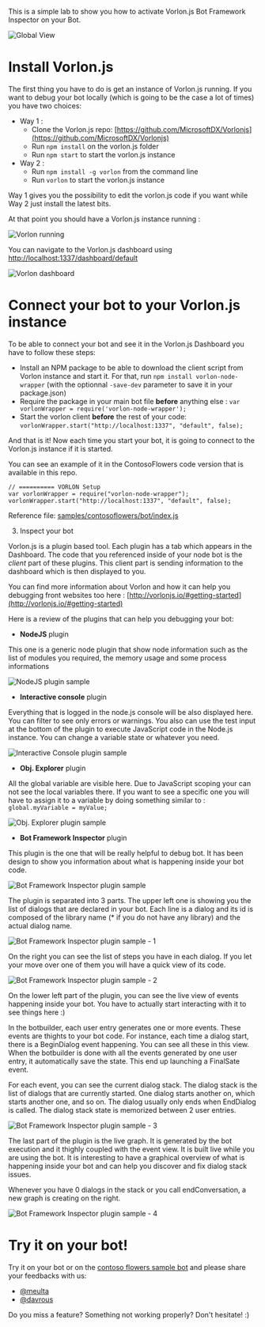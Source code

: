 This is a simple lab to show you how to activate Vorlon.js Bot Framework Inspector on your Bot.

![Global View](./img/globalview.JPG)

# Install Vorlon.js

The first thing you have to do is get an instance of Vorlon.js running.
If you want to debug your bot locally (which is going to be the case a lot of times) you have two choices:
- Way 1 :
    - Clone the Vorlon.js repo: [https://github.com/MicrosoftDX/Vorlonjs](https://github.com/MicrosoftDX/Vorlonjs) 
    - Run ```npm install``` on the vorlon.js folder
    - Run ```npm start``` to start the vorlon.js instance
- Way 2 :
    - Run ```npm install -g vorlon``` from the command line
    - Run ```vorlon``` to start the vorlon.js instance

Way 1 gives you the possibility to edit the vorlon.js code if you want while Way 2 just install the latest bits.

At that point you should have a Vorlon.js instance running :

![Vorlon running](./img/vorlon-running.JPG) 

You can navigate to the Vorlon.js dashboard using [http://localhost:1337/dashboard/default](http://localhost:1337/dashboard/default)

![Vorlon dashboard](./img/vorlon-dashboard.JPG)

# Connect your bot to your Vorlon.js instance

To be able to connect your bot and see it in the Vorlon.js Dashboard you have to follow these steps:
- Install an NPM package to be able to download the client script from Vorlon instance and start it. For that, run ```npm install vorlon-node-wrapper``` (with the optionnal ```-save-dev``` parameter to save it in your package.json)
- Require the package in your main bot file **before** anything else : ```var vorlonWrapper = require('vorlon-node-wrapper');```
- Start the vorlon client **before** the rest of your code: ```vorlonWrapper.start("http://localhost:1337", "default", false);```

And that is it! Now each time you start your bot, it is going to connect to the Vorlon.js instance if it is started.

You can see an example of it in the ContosoFlowers code version that is available in this repo.

```
// ========== VORLON Setup
var vorlonWrapper = require("vorlon-node-wrapper");
vorlonWrapper.start("http://localhost:1337", "default", false);
```

Reference file: [samples/contosoflowers/bot/index.js](./samples/contosoflowers/bot/index.js)

3. Inspect your bot

Vorlon.js is a plugin based tool. Each plugin has a tab which appears in the Dashboard. The code that you referenced inside of your node bot is the *client* part of these plugins.
This client part is sending information to the dashboard which is then displayed to you.

You can find more information about Vorlon and how it can help you debugging front websites too here : [http://vorlonjs.io/#getting-started](http://vorlonjs.io/#getting-started)

Here is a review of the plugins that can help you debugging your bot:

- **NodeJS** plugin

This one is a generic node plugin that show node information such as the list of modules you required, the memory usage and some process informations

![NodeJS plugin sample](./img/plugin-nodejs.JPG)

- **Interactive console** plugin

Everything that is logged in the node.js console will be also displayed here. You can filter to see only errors or warnings. You also can use the test input at the bottom of the plugin to execute JavaScript code in the Node.js instance. You can change a variable state or whatever you need.

![Interactive Console plugin sample](./img/plugin-interactiveconsole.JPG)

- **Obj. Explorer** plugin

All the global variable are visible here. Due to JavaScript scoping your can not see the local variables there. If you want to see a specific one you will have to assign it to a variable by doing something similar to : ```global.myVariable = myValue;```

![Obj. Explorer plugin sample](./img/plugin-objectexplorer.JPG)

- **Bot Framework Inspector** plugin

This plugin is the one that will be really helpful to debug bot. It has been design to show you information about what is happening inside your bot code.

![Bot Framework Inspector plugin sample](./img/plugin-botframeworkinspector.JPG)

The plugin is separated into 3 parts. The upper left one is showing you the list of dialogs that are declared in your bot. Each line is a dialog and its id is composed of the library name (* if you do not have any library) and the actual dialog name.

![Bot Framework Inspector plugin sample - 1](./img/plugin-botframeworkinspector-1.JPG)

On the right you can see the list of steps you have in each dialog. If you let your move over one of them you will have a quick view of its code.

![Bot Framework Inspector plugin sample - 2](./img/plugin-botframeworkinspector-2.JPG)

On the lower left part of the plugin, you can see the live view of events happening inside your bot. You have to actually start interacting with it to see things here :)

In the botbuilder, each user entry generates one or more events. These events are thights to your bot code. For instance, each time a dialog start, there is a BeginDialog event happening. You can see all these in this view. When the botbuilder is done with all the events generated by one user entry, it automatically save the state. This end up launching a FinalSate event.

For each event, you can see the current dialog stack. The dialog stack is the list of dialogs that are currently started. One dialog starts another on, which starts another one, and so on. The dialog usually only ends when EndDialog is called. The dialog stack state is memorized between 2 user entries.

![Bot Framework Inspector plugin sample - 3](./img/plugin-botframeworkinspector-3.JPG)

The last part of the plugin is the live graph. It is generated by the bot execution and it thighly coupled with the event view. It is built live while you are using the bot. It is interesting to have a graphical overview of what is happening inside your bot and can help you discover and fix dialog stack issues.

Whenever you have 0 dialogs in the stack or you call endConversation, a new graph is creating on the right.

![Bot Framework Inspector plugin sample - 4](./img/plugin-botframeworkinspector-4.JPG)

# Try it on your bot!

Try it on your bot or on the [contoso flowers sample bot](./samples/contosoflowers) and please share your feedbacks with us:
- [@meulta](http://twitter.com/meulta)
- [@davrous](http://twitter.com/davrous)

Do you miss a feature? Something not working properly? Don't hesitate! :)